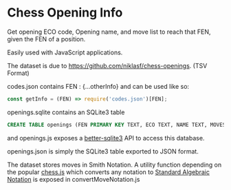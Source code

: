 # Chess Opening Info

Get opening ECO code, Opening name, and move list to reach that FEN, given the FEN of a position.

Easily used with JavaScript applications.

The dataset is due to https://github.com/niklasf/chess-openings. (TSV Format)

codes.json contains FEN : {...otherInfo}
and can be used like so:
```js
const getInfo = (FEN) => require('codes.json')[FEN];
```

openings.sqlite contains an SQLite3 table
```sql
CREATE TABLE openings (FEN PRIMARY KEY TEXT, ECO TEXT, NAME TEXT, MOVES TEXT)
```
and openings.js exposes a [better-sqlite3](https://github.com/JoshuaWise/better-sqlite3/) API to access this database.

openings.json is simply the SQLite3 table exported to JSON format.

The dataset stores moves in Smith Notation. A utility function depending on the popular [chess.js](https://github.com/jhlywa/chess.js/) which converts any notation to [Standard Algebraic Notation](https://en.wikipedia.org/wiki/Algebraic_notation_(chess)) is exposed in convertMoveNotation.js